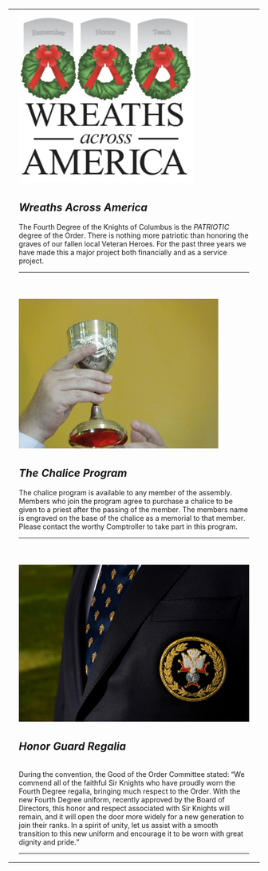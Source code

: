 <table><tr><td></td><td><img src="../assets/img/waa.jpg" width="350" alt="Wreaths Across America"></td><td></td></tr><tr><td></td><td><h2><em>Wreaths Across America</em></h2>
      The Fourth Degree of the Knights of Columbus is the <em>PATRIOTIC</em> degree of the Order. 
There is nothing more patriotic than honoring the graves of our fallen local
Veteran Heroes. For the past three years we have made this a major project both 
financially and as a service project. <hr></td><td></td></tr><tr></tr><tr></tr><tr></tr><tr></tr><tr></tr><tr><td></td><td><br><br><img src="../assets/img/chalise2.jpg" width="400" alt="Chalice"></td><td></td></tr><tr><td></td><td><h2><em>The Chalice Program</em></h2>
      The chalice program is available to any member of the assembly. Members who join the
program agree to purchase a chalice to be given to a priest after the passing of the
member. The members name is engraved on the base of the chalice as a memorial to that
member. Please contact the worthy Comptroller to take part in this program.
<hr></td><td></td></tr><tr></tr><tr></tr><tr></tr><tr></tr><tr></tr><tr><td></td><td><br><br><img src="../assets/img/4thdeg.jpg" width="600" alt="Fourth Dregree Honor Guard Regalia"></td><td></td></tr><tr><td></td><td><h2><em>Honor Guard Regalia</em></h2><br>
    During the convention, the Good of the Order Committee stated: “We commend all of the
faithful Sir Knights who have proudly worn the Fourth Degree regalia, bringing much
respect to the Order. With the new Fourth Degree uniform, recently approved by the Board
of Directors, this honor and respect associated with Sir Knights will remain, and it will
open the door more widely for a new generation to join their ranks. In a spirit of unity,
let us assist with a smooth transition to this new uniform and encourage it to be worn
with great dignity and pride.” <hr>
</td><td></td></tr></table>
